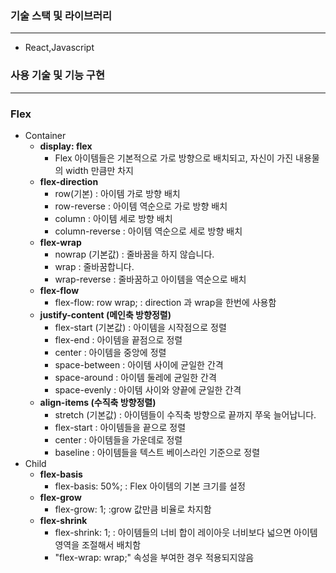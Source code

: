 ### 기술 스택 및 라이브러리

---

- React,Javascript

### 사용 기술 및 기능 구현

---
### Flex

- Container
    - **display: flex**
        - Flex 아이템들은 기본적으로 가로 방향으로 배치되고, 자신이 가진 내용물의 width 만큼만 차지
    - **flex-direction**
        - row(기본) : 아이템 가로 방향 배치
        - row-reverse : 아이템 역순으로 가로 방향 배치
        - column : 아이템 세로 방향 배치
        - column-reverse : 아이템 역순으로 세로 방향 배치
    - **flex-wrap**
        - nowrap (기본값) : 줄바꿈을 하지 않습니다.
        - wrap : 줄바꿈합니다.
        - wrap-reverse : 줄바꿈하고 아이템을 역순으로 배치
    - **flex-flow**
        - flex-flow: row wrap; : direction 과 wrap을 한번에 사용함
    - **justify-content (메인축 방향정렬)**
        - flex-start (기본값) : 아이템을 시작점으로 정렬
        - flex-end : 아이템을 끝점으로 정렬
        - center : 아이템을 중앙에 정렬
        - space-between : 아이템 사이에 균일한 간격
        - space-around : 아이템 둘레에 균일한 간격
        - space-evenly : 아이템 사이와 양끝에 균일한 간격
    - **align-items (수직축 방향정렬)**
        - stretch (기본값) : 아이템들이 수직축 방향으로 끝까지 쭈욱 늘어납니다.
        - flex-start : 아이템들을 끝으로 정렬
        - center : 아이템들을 가운데로 정렬
        - baseline : 아이템들을 텍스트 베이스라인 기준으로 정렬
- Child
    - **flex-basis**
        - flex-basis: 50%; : Flex 아이템의 기본 크기를 설정
    - **flex-grow**
        - flex-grow: 1; :grow 값만큼 비율로 차지함
    - **flex-shrink**
        - flex-shrink: 1; : 아이템들의 너비 합이 레이아웃 너비보다 넓으면 아이템 영역을 조절해서 배치함
        - "flex-wrap: wrap;" 속성을 부여한 경우 적용되지않음
